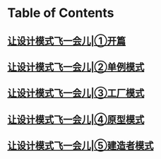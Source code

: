 # Table of Contents

## [让设计模式飞一会儿|①开篇](让设计模式飞一会儿|①开篇.md)

## [让设计模式飞一会儿|②单例模式](让设计模式飞一会儿|②单例模式.md)

## [让设计模式飞一会儿|③工厂模式](让设计模式飞一会儿|③工厂模式.md)

## [让设计模式飞一会儿|④原型模式](让设计模式飞一会儿|④原型模式.md)

## [让设计模式飞一会儿|⑤建造者模式](让设计模式飞一会儿|⑤建造者模式.md)


